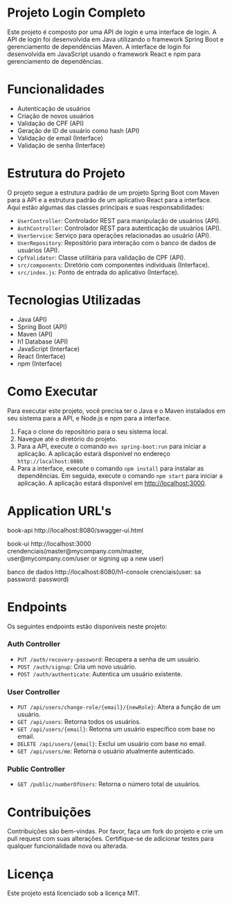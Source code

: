
<body>
    <h1>Projeto Login Completo</h1>
    <p>Este projeto é composto por uma API de login e uma interface de login. A API de login foi desenvolvida em Java utilizando o framework Spring Boot e gerenciamento de dependências Maven. A interface de login foi desenvolvida em JavaScript usando o framework React e npm para gerenciamento de dependências.</p>

<h1>Funcionalidades</h1>
    <ul>
        <li>Autenticação de usuários</li>
        <li>Criação de novos usuários</li>
        <li>Validação de CPF (API)</li>
        <li>Geração de ID de usuário como hash (API)</li>
        <li>Validação de email (Interface)</li>
        <li>Validação de senha (Interface)</li>
    </ul>

<h1>Estrutura do Projeto</h1>
    <p>O projeto segue a estrutura padrão de um projeto Spring Boot com Maven para a API e a estrutura padrão de um aplicativo React para a interface. Aqui estão algumas das classes principais e suas responsabilidades:</p>
    <ul>
        <li><code>UserController</code>: Controlador REST para manipulação de usuários (API).</li>
        <li><code>AuthController</code>: Controlador REST para autenticação de usuários (API).</li>
        <li><code>UserService</code>: Serviço para operações relacionadas ao usuário (API).</li>
        <li><code>UserRepository</code>: Repositório para interação com o banco de dados de usuários (API).</li>
        <li><code>CpfValidator</code>: Classe utilitária para validação de CPF (API).</li>
        <li><code>src/components</code>: Diretório com componentes individuais (Interface).</li>
        <li><code>src/index.js</code>: Ponto de entrada do aplicativo (Interface).</li>
    </ul>

<h1>Tecnologias Utilizadas</h1>
    <ul>
        <li>Java (API)</li>
        <li>Spring Boot (API)</li>
        <li>Maven (API)</li>
        <li>h1 Database (API)</li>
        <li>JavaScript (Interface)</li>
        <li>React (Interface)</li>
        <li>npm (Interface)</li>
    </ul>

<h1>Como Executar</h1>
    <p>Para executar este projeto, você precisa ter o Java e o Maven instalados em seu sistema para a API, e Node.js e npm para a interface.</p>
    <ol>
        <li>Faça o clone do repositório para o seu sistema local.</li>
        <li>Navegue até o diretório do projeto.</li>
        <li>Para a API, execute o comando <code>mvn spring-boot:run</code> para iniciar a aplicação. A aplicação estará disponível no endereço <code>http://localhost:8080</code>.</li>
        <li>Para a interface, execute o comando <code>npm install</code> para instalar as dependências. Em seguida, execute o comando <code>npm start</code> para iniciar a aplicação. A aplicação estará disponível em <a href="http://localhost:3000">http://localhost:3000</a>.</li>
    </ol>

<h1>Application URL's</h1>
    	<p>book-api	http://localhost:8080/swagger-ui.html	</p>
	<p>book-ui	http://localhost:3000		          crendenciais(master@mycompany.com/master, user@mycompany.com/user or signing up a new user)</p>
	<p>banco de dados http://localhost:8080/h1-console 	  crenciais(user: sa password: password) </p>

<h1>Endpoints</h1>
<p>Os seguintes endpoints estão disponíveis neste projeto:</p>

<h3>Auth Controller</h3>
<ul>
  <li><code>PUT /auth/recovery-password</code>: Recupera a senha de um usuário.</li>
  <li><code>POST /auth/signup</code>: Cria um novo usuário.</li>
  <li><code>POST /auth/authenticate</code>: Autentica um usuário existente.</li>
</ul>

<h3>User Controller</h3>
<ul>
  <li><code>PUT /api/users/change-role/{email}/{newRole}</code>: Altera a função de um usuário.</li>
  <li><code>GET /api/users</code>: Retorna todos os usuários.</li>
  <li><code>GET /api/users/{email}</code>: Retorna um usuário específico com base no email.</li>
  <li><code>DELETE /api/users/{email}</code>: Exclui um usuário com base no email.</li>
  <li><code>GET /api/users/me</code>: Retorna o usuário atualmente autenticado.</li>
</ul>

<h3>Public Controller</h2>
<ul>
  <li><code>GET /public/numberOfUsers</code>: Retorna o número total de usuários.</li>
</ul>

<h1>Contribuições</h1>
    <p>Contribuições são bem-vindas. Por favor, faça um fork do projeto e crie um pull request com suas alterações. Certifique-se de adicionar testes para qualquer funcionalidade nova ou alterada.</p>

<h1>Licença</h1>
    <p>Este projeto está licenciado sob a licença MIT.</p>
</body>
</html>

